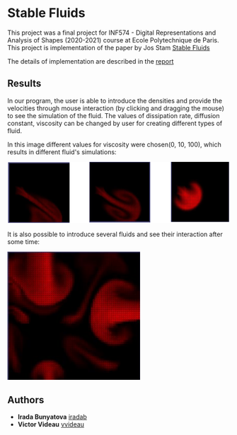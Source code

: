 # Stable Fluids

This project was a final project for INF574 - Digital Representations and Analysis of Shapes (2020-2021) course at Ecole Polytechnique de Paris. This project is implementation of the paper by Jos Stam [Stable Fluids](https://d2f99xq7vri1nk.cloudfront.net/legacy_app_files/pdf/ns.pdf)

The details of implementation are described in the [report](https://github.com/iradab/Stable-Fluids/blob/main/Final_Report.pdf) 

## Results

In our program, the user is able to introduce the densities and provide the velocities through
mouse interaction (by clicking and dragging the mouse) to see the simulation of the fluid. The values of dissipation rate, diffusion constant, 
viscosity can be changed by user for creating different types of fluid.

In this image different values for viscosity were chosen(0, 10, 100), which results in different fluid's simulations:


![alt text](https://github.com/iradab/Stable-Fluids/blob/main/viscosity%20test.png)

It is also possible to introduce several fluids and see their interaction after some time:

<img src="several_fluids.png" width="300">


## Authors

* **Irada Bunyatova**     [iradab](https://github.com/iradab)
* **Victor Videau**       [vvideau](https://github.com/vvideau)
